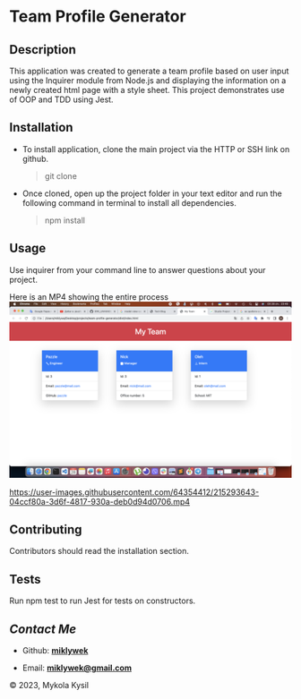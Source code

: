 # Team Profile Generator

## Description

This application was created to generate a team profile based on user input using the Inquirer module from Node.js and displaying the information on a newly created html page with a style sheet. This project demonstrates use of OOP and TDD using Jest.

## Installation

- To install application, clone the main project via the HTTP or SSH link on github.
  > git clone
- Once cloned, open up the project folder in your text editor and run the following command in terminal to install all dependencies.
  > npm install

## Usage

Use inquirer from your command line to answer questions about your project.

Here is an MP4 showing the entire process
![screenshot of application](/assets/img/screenshot.jpg)



https://user-images.githubusercontent.com/64354412/215293643-04ccf80a-3d6f-4817-930a-deb0d94d0706.mp4



## Contributing

Contributors should read the installation section.

## Tests

Run npm test to run Jest for tests on constructors.



## _Contact Me_

- Github: **[miklywek](https://github.com/miklywek)**

- Email: **[miklywek@gmail.com](mailto:miklywek@gmail.com)**

&copy; 2023, Mykola Kysil

